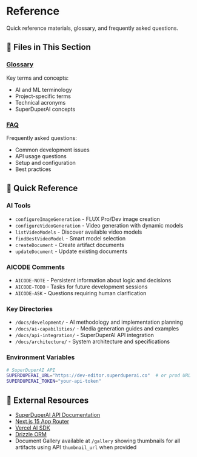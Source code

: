 # Reference

Quick reference materials, glossary, and frequently asked questions.

## 📁 Files in This Section

### [Glossary](./glossary.md)
Key terms and concepts:
- AI and ML terminology
- Project-specific terms
- Technical acronyms
- SuperDuperAI concepts

### [FAQ](./faq.md)
Frequently asked questions:
- Common development issues
- API usage questions
- Setup and configuration
- Best practices

## 🎯 Quick Reference

### AI Tools
- `configureImageGeneration` - FLUX Pro/Dev image creation
- `configureVideoGeneration` - Video generation with dynamic models
- `listVideoModels` - Discover available video models
- `findBestVideoModel` - Smart model selection
- `createDocument` - Create artifact documents
- `updateDocument` - Update existing documents

### AICODE Comments
- `AICODE-NOTE` - Persistent information about logic and decisions
- `AICODE-TODO` - Tasks for future development sessions
- `AICODE-ASK` - Questions requiring human clarification

### Key Directories
- `/docs/development/` - AI methodology and implementation planning
- `/docs/ai-capabilities/` - Media generation guides and examples
- `/docs/api-integration/` - SuperDuperAI API integration
- `/docs/architecture/` - System architecture and specifications

### Environment Variables
```bash
# SuperDuperAI API
SUPERDUPERAI_URL="https://dev-editor.superduperai.co"  # or prod URL
SUPERDUPERAI_TOKEN="your-api-token"
```

## 🔗 External Resources

- [SuperDuperAI API Documentation](https://dev-editor.superduperai.co/openapi.json)
- [Next.js 15 App Router](https://nextjs.org/docs)
- [Vercel AI SDK](https://sdk.vercel.ai/)
- [Drizzle ORM](https://orm.drizzle.team/)
- Document Gallery available at `/gallery` showing thumbnails for all artifacts using API `thumbnail_url` when provided


